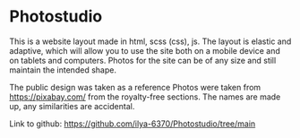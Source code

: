 # Photostudio

This is a website layout made in html, scss (css), js.
The layout is elastic and adaptive, which will allow you to use the site both on a mobile device and on tablets and computers.
Photos for the site can be of any size and still maintain the intended shape.

The public design was taken as a reference
  Photos were taken from https://pixabay.com/ from the royalty-free sections. The names are made up, any similarities are accidental.

Link to github:
https://github.com/ilya-6370/Photostudio/tree/main
